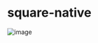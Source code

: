 # square-native

![image](https://github.com/mouraeduardo/square-native/assets/50970652/485dde50-35d5-4cbd-80ff-e366a8a950f1)

